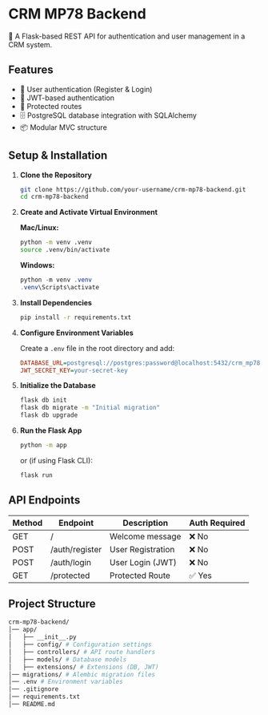 # CRM MP78 Backend

🚀 A Flask-based REST API for authentication and user management in a CRM system.

## Features

- 🔐 User authentication (Register & Login)
- 🔑 JWT-based authentication
- 📄 Protected routes
- 🗄 PostgreSQL database integration with SQLAlchemy
- 📦 Modular MVC structure

## Setup & Installation

1. **Clone the Repository**

   ```bash
   git clone https://github.com/your-username/crm-mp78-backend.git
   cd crm-mp78-backend
   ```

2. **Create and Activate Virtual Environment**

   **Mac/Linux:**

   ```bash
   python -m venv .venv
   source .venv/bin/activate
   ```

   **Windows:**

   ```powershell
   python -m venv .venv
   .venv\Scripts\activate
   ```

3. **Install Dependencies**

   ```bash
   pip install -r requirements.txt
   ```

4. **Configure Environment Variables**

   Create a `.env` file in the root directory and add:

   ```ini
   DATABASE_URL=postgresql://postgres:password@localhost:5432/crm_mp78_db
   JWT_SECRET_KEY=your-secret-key
   ```

5. **Initialize the Database**

   ```bash
   flask db init
   flask db migrate -m "Initial migration"
   flask db upgrade
   ```

6. **Run the Flask App**
   ```bash
   python -m app
   ```
   or (if using Flask CLI):
   ```bash
   flask run
   ```

## API Endpoints

| Method | Endpoint       | Description       | Auth Required |
| ------ | -------------- | ----------------- | ------------- |
| GET    | /              | Welcome message   | ❌ No         |
| POST   | /auth/register | User Registration | ❌ No         |
| POST   | /auth/login    | User Login (JWT)  | ❌ No         |
| GET    | /protected     | Protected Route   | ✅ Yes        |

## Project Structure

```bash
crm-mp78-backend/
│── app/
│   ├── __init__.py
│   ├── config/ # Configuration settings
│   ├── controllers/ # API route handlers
│   ├── models/ # Database models
│   ├── extensions/ # Extensions (DB, JWT)
│── migrations/ # Alembic migration files
│── .env # Environment variables
│── .gitignore
│── requirements.txt
│── README.md
```
